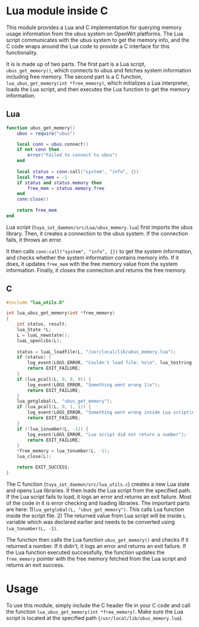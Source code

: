 # Lua module inside C

This module provides a Lua and C implementation for querying memory usage information from the ubus system on OpenWrt platforms. The Lua script communicates with the ubus system to get the memory info, and the C code wraps around the Lua code to provide a C interface for this functionality.

It is is made up of two parts. The first part is a Lua script, `ubus_get_memory()`, which connects to ubus and fetches system information including free memory. The second part is a C function, `lua_ubus_get_memory(int *free_memory)`, which initializes a Lua interpreter, loads the Lua script, and then executes the Lua function to get the memory information.

## Lua

```lua
function ubus_get_memory()
    ubus = require("ubus")

    local conn = ubus.connect()
    if not conn then
        error("Failed to connect to ubus")
    end
    
    local status = conn:call("system", "info", {})
    local free_mem = -1
    if status and status.memory then
        free_mem = status.memory.free
    end
    conn:close()
    
    return free_mem
end
```

Lua script (`tuya_iot_daemon/src/Lua/ubus_memory.lua`) first imports the ubus library. Then, it creates a connection to the ubus system. If the connection fails, it throws an error.

It then calls `conn:call("system", "info", {})` to get the system information, and checks whether the system information contains memory info. If it does, it updates `free_mem` with the free memory value from the system information. Finally, it closes the connection and returns the free memory.

## C

```c
#include "lua_utils.h"

int lua_ubus_get_memory(int *free_memory)
{
    int status, result;
	lua_State *L;
	L = luaL_newstate();
	luaL_openlibs(L);
    
	status = luaL_loadfile(L, "/usr/local/lib/ubus_memory.lua");
	if (status) {
		log_event(LOGS_ERROR, "Couldn't load file: %s\n", lua_tostring(L, -1));
		return EXIT_FAILURE;
	}
	if (lua_pcall(L, 0, 0, 0)) {
		log_event(LOGS_ERROR, "Something went wrong 1\n");
        return EXIT_FAILURE;
	}
    lua_getglobal(L, "ubus_get_memory");
	if (lua_pcall(L, 0, 1, 1)) {
		log_event(LOGS_ERROR, "Something went wrong inside Lua script\n");
        return EXIT_FAILURE;
	}
    if (!lua_isnumber(L, -1)) {
        log_event(LOGS_ERROR, "Lua script did not return a number");
        return EXIT_FAILURE;
    }
    *free_memory = lua_tonumber(L, -1);
	lua_close(L);

    return EXIT_SUCCESS;
}
```

The C function (`tuya_iot_daemon/src/lua_utils.c`) creates a new Lua state and opens Lua libraries. It then loads the Lua script from the specified path. If the Lua script fails to load, it logs an error and returns an exit failure. Most of the code in it is error checking and loading libraries. The important parts are here: 1)`lua_getglobal(L, "ubus_get_memory")`. This calls Lua function inside the script file. 2) The returned value from Lua script will be inside `L` variable which was declared earlier and needs to be converted using `lua_tonumber(L, -1)`. 

The function then calls the Lua function `ubus_get_memory()` and checks if it returned a number. If it didn't, it logs an error and returns an exit failure. If the Lua function executed successfully, the function updates the `free_memory` pointer with the free memory fetched from the Lua script and returns an exit success.

# Usage

To use this module, simply include the C header file in your C code and call the function `lua_ubus_get_memory(int *free_memory)`. Make sure the Lua script is located at the specified path (`/usr/local/lib/ubus_memory.lua`).
